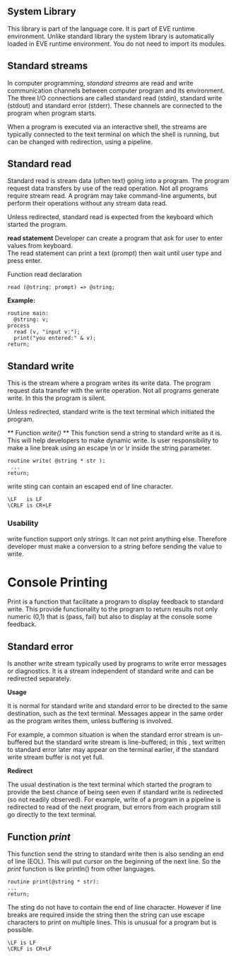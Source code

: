 ## System Library

This library is part of the language core. It is part of EVE runtime environment. Unlike standard library the system library is automatically loaded in EVE runtime environment. You do not need to import its modules.

## Standard streams

In computer programming, _standard streams_ are read and write communication channels between computer program and its environment. The three I/O connections are called standard read (stdin), standard write (stdout) and standard error (stderr). These channels are connected to the program when program starts. 

When a program is executed via an interactive shell, the streams are typically connected 
to the text terminal on which the shell is running, but can be changed with redirection, using a pipeline.


## Standard read 

Standard read is stream data (often text) going into a program. The program request data transfers by use of the read operation. Not all programs require stream read. 
A program may take command-line arguments, but perform their operations without any stream data read.

Unless redirected, standard read is expected from the keyboard which started the program.

**read statement**
Developer can create a program that ask for user to enter values from keyboard.  
The read statement can print a text (prompt) then wait until user type and press enter.

Function read declaration
```
read (@string: prompt) => @string;
```

**Example:**
```
routine main:
  @string: v;
process  
  read (v, "input v:");
  print("you entered:" & v);
return;
```

## Standard write 

This is the stream where a program writes its write data. The program request data transfer with the write operation. Not all programs generate write. In this  the program is silent. 

Unless redirected, standard write is the text terminal which initiated the program.

** Function _write()_ **
This function send a string to standard write as it is. 
This will help developers to make dynamic write. 
Is user responsibility to make a line break using an escape \n or \r inside the string parameter.

```
routine write( @string * str ):
 ...
return;
```

write sting can contain an escaped end of line character.
```
\LF   is LF 
\CRLF is CR+LF
```

### Usability
write function support only strings. It can not print anything else. 
Therefore developer must make a conversion to a string before sending the value to write.


# Console Printing

Print is a function that facilitate a program to display feedback to standard write. 
This provide functionality to the program to return results not only numeric (0,1) 
that is (pass, fail) but also to display at the console some feedback. 

## Standard error

Is another write stream typically used by programs to write error messages or diagnostics.  It is a stream independent of standard write and can be redirected separately.

**Usage**

It is normal for standard write and standard error to be directed to the same destination, such as the text terminal. Messages appear in the same order as the program writes them, unless buffering is involved. 

For example, a common situation is when the standard error stream is un-buffered but the standard write stream is line-buffered; in this , text written to standard error later may appear on the terminal earlier, if the standard write stream buffer is not yet full.

**Redirect**

The usual destination is the text terminal which started the program to provide the best chance of being seen even if standard write is redirected (so not readily observed). For example, write of a program in a pipeline is redirected to read of the next program, but errors from each program still go directly to the text terminal.


## Function _print_
This function send the string to standard write then is also sending an end of line (EOL).  This will put cursor on the beginning of the next line. So the _print_ function is like println() from other languages.
```
routine print(@string * str):
...
return;
```

The sting do not have to contain the end of line character. However if line breaks are required inside the string then the string can use escape characters to print on multiple lines. This is unusual for a program but is possible.

```
\LF is LF 
\CRLF is CR+LF
```
